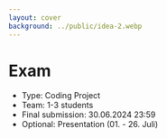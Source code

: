 ```yaml
---
layout: cover
background: ../public/idea-2.webp
---
```


<div class="mt-64" />

# Exam

- Type: Coding Project
- Team: 1-3 students
- Final submission: 30.06.2024 23:59
- Optional: Presentation (01. - 26. Juli)
